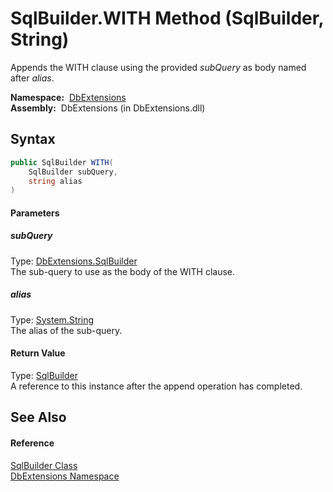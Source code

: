 SqlBuilder.WITH Method (SqlBuilder, String)
===========================================
  Appends the WITH clause using the provided *subQuery* as body named after *alias*.

  **Namespace:**  [DbExtensions][1]  
  **Assembly:**  DbExtensions (in DbExtensions.dll)

Syntax
------

```csharp
public SqlBuilder WITH(
	SqlBuilder subQuery,
	string alias
)
```

#### Parameters

##### *subQuery*
Type: [DbExtensions.SqlBuilder][2]  
The sub-query to use as the body of the WITH clause.

##### *alias*
Type: [System.String][3]  
The alias of the sub-query.

#### Return Value
Type: [SqlBuilder][2]  
A reference to this instance after the append operation has completed.

See Also
--------

#### Reference
[SqlBuilder Class][2]  
[DbExtensions Namespace][1]  

[1]: ../README.md
[2]: README.md
[3]: http://msdn.microsoft.com/en-us/library/s1wwdcbf